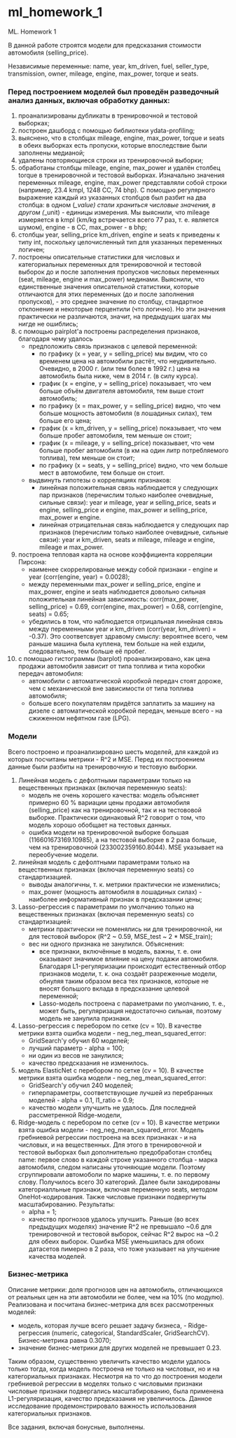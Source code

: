 # ml_homework_1
ML. Homework 1

В данной работе строятся модели для предсказания стоимости автомобиля (selling_price).

Независимые переменные: name, year, km_driven, fuel, seller_type, transmission, owner, mileage, engine, max_power, torque	и seats.

### Перед построением моделей был проведён разведочный анализ данных, включая обработку данных:
1) проанализированы дубликаты в тренировочной и тестовой выборках;
2) построен дашборд с помощью библиотеки ydata-profiling;
3) выяснено, что в столбцах mileage, engine, max_power, torque и seats в обеих выборках есть пропуски, которые впоследствие были заполнены медианой;
4) удалены повторяющиеся строки из тренировочной выборки;
5) обработаны столбцы mileage, engine, max_power и удалён столбец torque в тренировочной и тестовой выборках. Изначально значения переменных mileage, engine, max_power представляли собой строки (например, 23.4 kmpl, 1248 CC, 74 bhp). С помощью регулярного выражение каждый из указанных столбцов был разбит на два столбца: в одном (*_value) стали храниться числовые значения, в другом (*_unit) - единицы измерения. Мы выяснили, что mileage измеряется в kmpl (km/kg встречается всего 77 раз, т. е. является шумом), engine - в CC, max_power - в bhp;
6) столбцы year, selling_price km_driven, engine и seats к приведены к типу int, поскольку целочисленный тип для указанных переменных логичен;
7) построены описательные статистики для числовых и категориальных переменных для тренировочной и тестовой выборок до и после заполнения пропусков числовых переменных (seat, mileage, engine и max_power) мединами. Выяснили, что единственные значения описательной статистики, которые отличаются для этих переменных (до и после заполнения пропусков), - это среднее значение по столбцу, стандартное отклонение и некоторые перцентили (что логично). Но эти значения практически не различаются, значит, на предыдущих шагах мы нигде не ошиблись;
8) с помощью pairplot'a построены распределения признаков, благодаря чему удалось
   * предположить связь признаков с целевой переменной:
     * по графику (x = year, y = selling_price) мы видим, что со временем цена на автомобили растёт, что неудивительно. Очевидно, в 2000 г. (или тем более в 1992 г.) цена на автомобиль была ниже, чем в 2014 г. (в силу курса).
     * график (x = engine, y = selling_price) показывает, что чем больше объём двигателя автомобиля, тем выше стоит автомобиль;
     * по графику (x = max_power, y = selling_price) видно, что чем больше мощность автомобиля (в лошадиных силах), тем больше его цена;
     * график (x = km_driven, y = selling_price) показывает, что чем больше пробег автомобиля, тем меньше он стоит;
     * график (x = mileage, y = selling_price) показывает, что чем больше пробег автомобиля (в км на один литр потребляемого топлива), тем меньше он стоит;
     * по графику (x = seats, y = selling_price) видно, что чем больше мест в автомобиле, тем больше он стоит.
   * выдвинуть гипотезы о корреляциях признаков:
     * линейная положительная связь наблюдается у следующих пар признаков (перечислим только наиболее очевидные, сильные связи): year и mileage, year и selling_price, seats и engine, selling_price и engine, max_power и selling_price, max_power и engine.
     * линейная отрицательная связь наблюдается у следующих пар признаков (перечислим только наиболее очевидные, сильные связи): year и km_driven, seats и mileage, mileage и engine, mileage и max_power.
9) построена тепловая карта на основе коэффициента корреляции Пирсона:
    * наименее скоррелированые между собой признаки - engine и year (corr(engine, year) = 0.0028);
    * между переменными max_power и selling_price, engine и max_power, engine и seats наблюдается довольно сильная положительная линейная зависимость: corr(max_power, selling_price) = 0.69, corr(engine, max_power) = 0.68, corr(engine, seats) = 0.65;
    * убедились в том, что наблюдается отрицальная линейная связь между переменными year и km_driven (corr(year, km_driven) = -0.37). Это соответсвует здравому смыслу: вероятнее всего, чем раньше машина была куплена, тем больше на ней ездили, следовательно, тем больше её пробег.
10) с помощью гистограммы (barplot) проанализировано, как цена продажи автомобиля зависит от типа топлива и типа коробки передач автомобиля:
    * автомобили с автоматической коробкой передач стоят дороже, чем с механической вне зависимости от типа топлива автомобиля;
    * больше всего покупателям придётся заплатить за машину на дизеле c автоматической коробкой передач, меньше всего - на сжиженном нефятном газе (LPG).

 ### Модели
 Всего построено и проанализировано шесть моделей, для каждой из которых посчитаны метрики - R^2 и MSE. Перед их построением данные были разбиты на тренировочную и тестовую выборки.
1) Линейная модель с дефолтными параметрами только на вещественных признаках (включая переменную seats):
   * модель не очень хорошего качества: модель объясняет примерно 60 % вариации цены продажи автомобиля (selling_price) как на тренировочной, так и на тестововой выборке. Практически одинаковый R^2 говорит о том, что модель хорошо
     обобщает на тестовых данных.
   * ошибка модели на тренировочной выборке большая (116601673169.10985), а на тестовой выборке в 2 раза больше, чем на тренировочной (233002359160.8044). MSE указывает на переобучение модели.
3) линейная модель с дефолтными параметрами только на вещественных признаках (включая переменную seats) со стандартизацией.
   * выводы аналогичны, т. к. метрики практически не изменились;
   * max_power (мощность автомобиля в лошадиных силах) - наиболее информативный признак в предсказании цены;
4) Lasso-регрессия c параметрами по умолчанию только на вещественных признаках (включая переменную seats) со стандартизацией:
   * метрики практически не поменялись ни для тренировочной, ни для тестовой выборок (R^2 ~ 0.59, MSE_test ~ 2 * MSE_train);
   * вес ни одного признака не занулился. Объяснения:
     * все признаки, включённые в модель, важны, т. е. они оказывают значимое влияние на цену подажи автомобиля. Благодаря L1-регуляризации происходит естественный отбор признаков модели, т. к. она создаёт разреженные модели, обнуляя
       таким образом веса тех признаков, которые не вносят большого вклада в предсказание целевой переменной;
     * Lasso-модель построена с параметрами по умолчанию, т. е., может быть, регуляризация недостаточно сильная, поэтому модель не занулила признаки.
5) Lasso-регрессия с перебором по сетке (cv = 10). В качестве метрики взята ошибка модели - neg_neg_mean_squared_error:
   * GridSearch'у обучил 60 моделей;
   * лучший параметр - alpha = 100;
   * ни один из весов не занулился;
   * качество предсказания не изменилось.
6) модель ElasticNet с перебором по сетке (cv = 10). В качестве метрики взята ошибка модели - neg_neg_mean_squared_error:
   * GridSearch'у обучил 240 моделей;
   * гиперпараметры, соответствующие лучшей из перебранных моделей - alpha = 0.1, l1_ratio = 0.9;
   * качество модели улучшить не удалось.
Для последней рассметренной Ridge-модели, 
7) Ridge-модель с перебором по сетке (cv = 10). В качестве метрики взята ошибка модели - neg_neg_mean_squared_error. Модель гребниевой регрессии построена на всех признаках -  и на числовых, и на вещественных. Для этого в тренировочной и тестовой выборках был дополнительно предобработан столбец name: первое слово в каждой строке указанного столбца - марка автомобиля, следом написаны уточняющие модели. Поэтому сгруппировали автомоболи по марке машины, т. е. по первому слову. Получилось всего 30 категорий. Далее были закодированы категориалльные признаки, включая переменную seats, методом OneHot-кодирования. Также числовые признаки подвергнуты масштабированию. Результаты:
   * alpha = 1;
   * качество прогнозов удалось улучшить. Раньше (во всех предыдущих моделях) значение R^2 не превышало ~0.6 для тренировочной и тестовой выборок, сейчас R^2 вырос на ~0.2 для обеих выборок. Ошибка MSE уменьшилась для обоих датасетов
     пимерно в 2 раза, что тоже указывает на улучшение качества моделей.

### Бизнес-метрика
Описание метрики: доля прогнозов цен на автомобиль, отличающихся от реальных цен на эти автомобили не более, чем на 10% (по модулю).
Реализована и посчитана бизнес-метрика для всех рассмотренных моделей:
* модель, которая лучше всего решает задачу бизнеса, - Ridge-регрессия (numeric, categorical, StandardScaler, GridSearchCV). Бизнес-метрика равна 0.3070;
* значение бизнес-метрики для других моделей не превышает 0.23.

Таким образом, существенно увеличить качество модели удалось только тогда, когда модель построена не только на числовых, но и на категориальных признаках. Несмотря на то что до построения модели гребниевой регрессии в моделях только с числовыми признаки числовые признаки подвергались масштабированию, была применена L1-регуляризация, качество предсказания не увеличилось. Данное исследование продемонстрировало важность использования категориальных признаков.

Все задания, включая бонусные, выполнены.



























